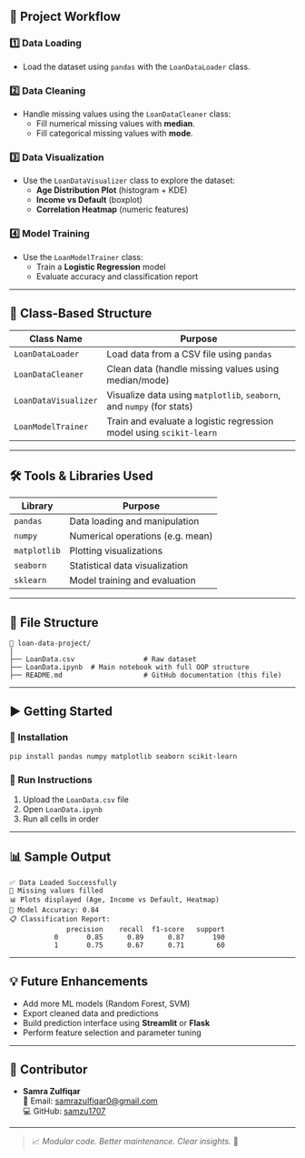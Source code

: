 ## 🧭 Project Workflow

### 1️⃣ Data Loading
- Load the dataset using `pandas` with the `LoanDataLoader` class.

### 2️⃣ Data Cleaning
- Handle missing values using the `LoanDataCleaner` class:
  - Fill numerical missing values with **median**.
  - Fill categorical missing values with **mode**.

### 3️⃣ Data Visualization
- Use the `LoanDataVisualizer` class to explore the dataset:
  - **Age Distribution Plot** (histogram + KDE)
  - **Income vs Default** (boxplot)
  - **Correlation Heatmap** (numeric features)

### 4️⃣ Model Training
- Use the `LoanModelTrainer` class:
  - Train a **Logistic Regression** model
  - Evaluate accuracy and classification report

---

## 🧱 Class-Based Structure

| Class Name           | Purpose                                                                 |
|----------------------|-------------------------------------------------------------------------|
| `LoanDataLoader`     | Load data from a CSV file using `pandas`                                |
| `LoanDataCleaner`    | Clean data (handle missing values using median/mode)                    |
| `LoanDataVisualizer` | Visualize data using `matplotlib`, `seaborn`, and `numpy` (for stats)   |
| `LoanModelTrainer`   | Train and evaluate a logistic regression model using `scikit-learn`     |

---

## 🛠️ Tools & Libraries Used

| Library        | Purpose                            |
|----------------|-------------------------------------|
| `pandas`       | Data loading and manipulation       |
| `numpy`        | Numerical operations (e.g. mean)    |
| `matplotlib`   | Plotting visualizations             |
| `seaborn`      | Statistical data visualization      |
| `sklearn`      | Model training and evaluation       |

---

## 📁 File Structure

```
📂 loan-data-project/
│
├── LoanData.csv                 # Raw dataset
├── LoanData.ipynb  # Main notebook with full OOP structure
├── README.md                    # GitHub documentation (this file)
```

---

## ▶️ Getting Started

### 🔧 Installation

```bash
pip install pandas numpy matplotlib seaborn scikit-learn
```

### 🚀 Run Instructions

1. Upload the `LoanData.csv` file
2. Open `LoanData.ipynb`
3. Run all cells in order

---

## 📊 Sample Output

```
✅ Data Loaded Successfully
🧹 Missing values filled
📊 Plots displayed (Age, Income vs Default, Heatmap)
🤖 Model Accuracy: 0.84
📋 Classification Report:
              precision    recall  f1-score   support
           0       0.85      0.89      0.87       190
           1       0.75      0.67      0.71        60
```

---

## 💡 Future Enhancements

- Add more ML models (Random Forest, SVM)
- Export cleaned data and predictions
- Build prediction interface using **Streamlit** or **Flask**
- Perform feature selection and parameter tuning

---

## 👤 Contributor

- **Samra Zulfiqar**  
  📧 Email: [samrazulfiqar0@gmail.com](mailto:samrazulfiqar0@gmail.com)  
  💻 GitHub: [samzu1707](https://github.com/samzu1707)

---

> 📈 *Modular code. Better maintenance. Clear insights.* 🚀
